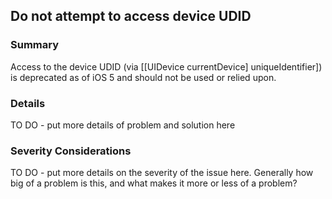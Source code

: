 ## Do not attempt to access device UDID

### Summary
Access to the device UDID (via [[UIDevice currentDevice] uniqueIdentifier]) is deprecated as of iOS 5 and should not be used or relied upon.

### Details
TO DO - put more details of problem and solution here

### Severity Considerations
TO DO - put more details on the severity of the issue here.  Generally how big of a problem is this, and what makes it more or less of a problem?

